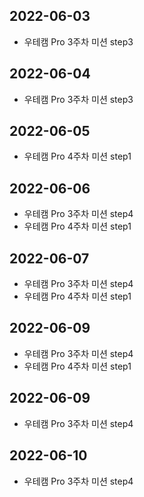 ## 2022-06-03
- 우테캠 Pro 3주차 미션 step3
## 2022-06-04
- 우테캠 Pro 3주차 미션 step3
## 2022-06-05
- 우테캠 Pro 4주차 미션 step1
## 2022-06-06
- 우테캠 Pro 3주차 미션 step4
- 우테캠 Pro 4주차 미션 step1
## 2022-06-07
- 우테캠 Pro 3주차 미션 step4
- 우테캠 Pro 4주차 미션 step1
## 2022-06-09
- 우테캠 Pro 3주차 미션 step4
- 우테캠 Pro 4주차 미션 step1
## 2022-06-09
- 우테캠 Pro 3주차 미션 step4
## 2022-06-10
- 우테캠 Pro 3주차 미션 step4
